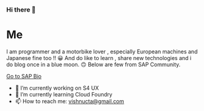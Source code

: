 ### Hi there 👋

# Me

I am programmer and a motorbike lover , especially European machines and Japanese fine too !! :grinning:
And do like to learn , share new technologies and i do blog once in a blue moon. :upside_down_face: Below are few from SAP Community.

[Go to SAP Bio](https://people.sap.com/vishnu.pankajakshan#content:blogposts)

- 🔭 I’m currently working on S4 UX
- 🌱 I’m currently learning Cloud Foundry
- 📫 How to reach me: vishnucta@gmail.com


